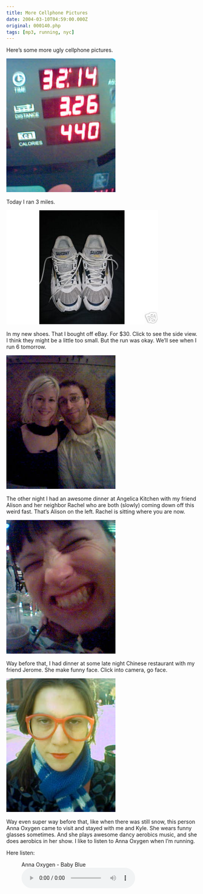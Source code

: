 ```yaml
---
title: More Cellphone Pictures
date: 2004-03-10T04:59:00.000Z
original: 000140.php
tags: [mp3, running, nyc]
---
```


Here’s some more ugly cellphone pictures.

<p class="polaroid"><img src="./3milerun.jpg" /></p>
Today I ran 3 miles.

<p class="polaroid"><img src="./newshoes-0.jpg" /></p>
In my new shoes. That I bought off eBay. For $30. Click to see the side view. I think they might be a little too small. But the run was okay. We’ll see when I run 6 tomorrow.

<p class="polaroid"><img src="./pascal-alison.jpg" /></p>
The other night I had an awesome dinner at Angelica Kitchen with my friend Alison and her neighbor Rachel who are both (slowly) coming down off this weird fast. That’s Alison on the left. Rachel is sitting where you are now.

<p class="polaroid"><img src="./jerome.jpg" /></p>
Way before that, I had dinner at some late night Chinese restaurant with my friend Jerome. She make funny face. Click into camera, go face.

<p class="polaroid"><img src="./annaoxygen.jpg" /></p>
Way even super way before that, like when there was still snow, this person Anna Oxygen came to visit and stayed with me and Kyle. She wears funny glasses sometimes. And she plays awesome dancy aerobics music, and she does aerobics in her show. I like to listen to Anna Oxygen when I’m running.

Here listen:

<figure>
  <figcaption>Anna Oxygen - Baby Blue</figcaption>
  <audio controls src="./annaoxygen-babyblue.mp3" />
</figure>

